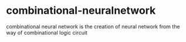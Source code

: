 # combinational-neuralnetwork
combinational neural network is the creation of neural network from the way of combinational logic circuit
